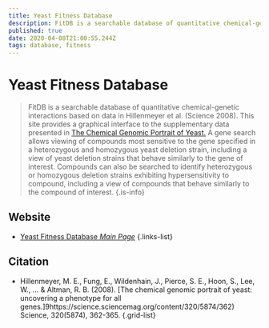 ```yaml
---
title: Yeast Fitness Database
description: FitDB is a searchable database of quantitative chemical-genetic interactions based on data in Hillenmeyer et al. (Science 2008).
published: true
date: 2020-04-08T21:00:55.244Z
tags: database, fitness
---
```


# Yeast Fitness Database

> FitDB is a searchable database of quantitative chemical-genetic interactions based on data in Hillenmeyer et al. (Science 2008). This site provides a graphical interface to the supplementary data presented in [The Chemical Genomic Portrait of Yeast.](http://chemogenomics.stanford.edu/supplements/global/)
&NewLine;
A gene search allows viewing of compounds most sensitive to the gene specified in a heterozygous and homozygous yeast deletion strain, including a view of yeast deletion strains that behave similarly to the gene of interest. Compounds can also be searched to identify heterozygous or homozygous deletion strains exhibiting hypersensitivity to compound, including a view of compounds that behave similarly to the compound of interest.
{.is-info}

## Website

- [Yeast Fitness Database *Main Page*](http://chemogenomics.pharmacy.ubc.ca/fitdb/fitdb2.cgi)
{.links-list}

## Citation

- Hillenmeyer, M. E., Fung, E., Wildenhain, J., Pierce, S. E., Hoon, S., Lee, W., ... & Altman, R. B. (2008). [The chemical genomic portrait of yeast: uncovering a phenotype for all genes.]9https://science.sciencemag.org/content/320/5874/362) Science, 320(5874), 362-365.
{.grid-list}